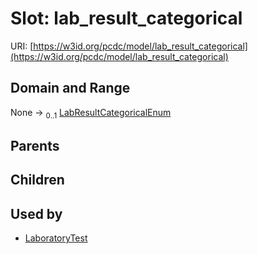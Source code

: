 
# Slot: lab_result_categorical




URI: [https://w3id.org/pcdc/model/lab_result_categorical](https://w3id.org/pcdc/model/lab_result_categorical)


## Domain and Range

None &#8594;  <sub>0..1</sub> [LabResultCategoricalEnum](LabResultCategoricalEnum.md)

## Parents


## Children


## Used by

 * [LaboratoryTest](LaboratoryTest.md)
